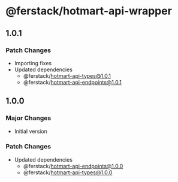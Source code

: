 # @ferstack/hotmart-api-wrapper

## 1.0.1

### Patch Changes

- Importing fixes
- Updated dependencies
  - @ferstack/hotmart-api-types@1.0.1
  - @ferstack/hotmart-api-endpoints@1.0.1

## 1.0.0

### Major Changes

- Initial version

### Patch Changes

- Updated dependencies
  - @ferstack/hotmart-api-endpoints@1.0.0
  - @ferstack/hotmart-api-types@1.0.0

